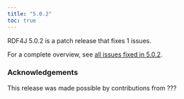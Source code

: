 ```yaml
---
title: "5.0.2"
toc: true
---
```

RDF4J 5.0.2 is a patch release that fixes 1 issues.

For a complete overview, see [all issues fixed in 5.0.2](https://github.com/eclipse/rdf4j/milestone/109?closed=1).

### Acknowledgements

This release was made possible by contributions from ???

